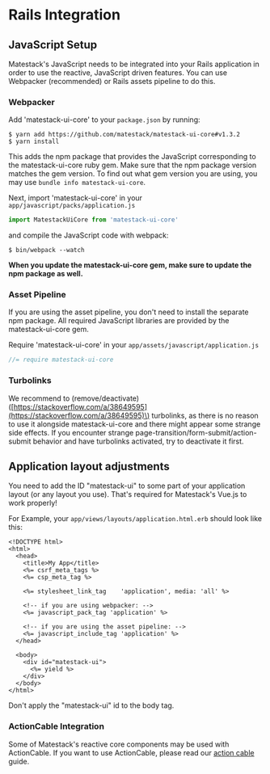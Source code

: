 # Rails Integration

## JavaScript Setup

Matestack's JavaScript needs to be integrated into your Rails application in order to use the reactive, JavaScript driven features. You can use Webpacker \(recommended\) or Rails assets pipeline to do this.

### Webpacker

Add 'matestack-ui-core' to your `package.json` by running:

```text
$ yarn add https://github.com/matestack/matestack-ui-core#v1.3.2
$ yarn install
```

This adds the npm package that provides the JavaScript corresponding to the matestack-ui-core ruby gem. Make sure that the npm package version matches the gem version. To find out what gem version you are using, you may use `bundle info matestack-ui-core`.

Next, import 'matestack-ui-core' in your `app/javascript/packs/application.js`

```javascript
import MatestackUiCore from 'matestack-ui-core'
```

and compile the JavaScript code with webpack:

```text
$ bin/webpack --watch
```

**When you update the matestack-ui-core gem, make sure to update the npm package as well.**

### Asset Pipeline

If you are using the asset pipeline, you don't need to install the separate npm package. All required JavaScript libraries are provided by the matestack-ui-core gem.

Require 'matestack-ui-core' in your `app/assets/javascript/application.js`

```javascript
//= require matestack-ui-core
```

### Turbolinks

We recommend to \(remove/deactivate\)\([https://stackoverflow.com/a/38649595](https://stackoverflow.com/a/38649595)\) turbolinks, as there is no reason to use it alongside matestack-ui-core and there might appear some strange side effects. If you encounter strange page-transition/form-submit/action-submit behavior and have turbolinks activated, try to deactivate it first.

## Application layout adjustments

You need to add the ID "matestack-ui" to some part of your application layout \(or any layout you use\). That's required for Matestack's Vue.js to work properly!

For Example, your `app/views/layouts/application.html.erb` should look like this:

```text
<!DOCTYPE html>
<html>
  <head>
    <title>My App</title>
    <%= csrf_meta_tags %>
    <%= csp_meta_tag %>

    <%= stylesheet_link_tag    'application', media: 'all' %>

    <!-- if you are using webpacker: -->
    <%= javascript_pack_tag 'application' %>

    <!-- if you are using the asset pipeline: -->
    <%= javascript_include_tag 'application' %>
  </head>

  <body>
    <div id="matestack-ui">
      <%= yield %>
    </div>
  </body>
</html>
```

Don't apply the "matestack-ui" id to the body tag.

### ActionCable Integration

Some of Matestack's reactive core components may be used with ActionCable. If you want to use ActionCable, please read our [action cable](../integrations/action-cable.md) guide.

